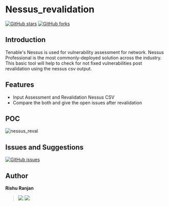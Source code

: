 # Nessus_revalidation
[![GitHub stars](https://img.shields.io/github/stars/rishuranjanofficial/Nessus_Revalidation?logoColor=blue&style=social)](https://github.com/rishuranjanofficial/Nessus_Revalidation/stargazers)   [![GitHub forks](https://img.shields.io/github/forks/rishuranjanofficial/Nessus_Revalidation?logoColor=blue&style=social)](https://github.com/rishuranjanofficial/JWTweak/network)

## Introduction
Tenable's Nessus is used for vulnerability assessment for network. Nessus Professional is the most commonly-deployed solution across the industry. This basic tool will help to check for not fixed vulnerabilities post revalidation using the nessus csv output.


## Features
- Input Assessment and Revalidation Nessus CSV
- Compare the both and give the open issues after revalidation


## POC
![nessus_reval](https://user-images.githubusercontent.com/51092706/161379466-79aa004b-08e5-4ac3-9e28-1c2b70a45116.png)


## Issues and Suggestions
[![GitHub issues](https://img.shields.io/github/issues/rishuranjanofficial/Nessus_Revalidation?label=Contribution&style=social)](https://github.com/rishuranjanofficial/Nessus_Revalidation/issues)

## Author
**Rishu Ranjan**
> [![](https://img.shields.io/twitter/follow/tweetit_rrj?style=social)](https://twitter.com/intent/follow?screen_name=tweetit_rrj)   [![](https://static-exp1.licdn.com/sc/h/95o6rrc5ws6mlw6wqzy0xgj7y)](https://www.linkedin.com/in/rishuranjan/)
